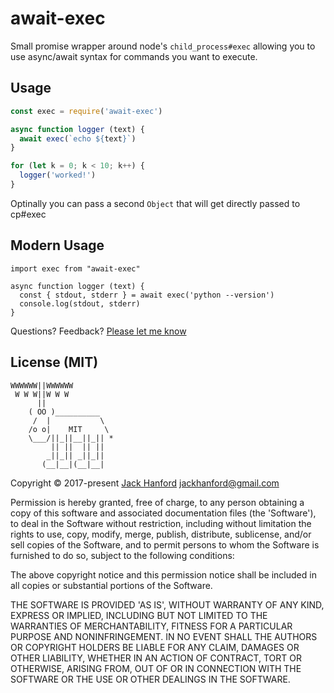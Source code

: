 # await-exec

Small promise wrapper around node's `child_process#exec` allowing you to use async/await syntax for commands you want to execute.

## Usage
```js
const exec = require('await-exec')

async function logger (text) {
  await exec(`echo ${text}`)
}

for (let k = 0; k < 10; k++) {
  logger('worked!')
}
```

Optinally you can pass a second `Object` that will get directly passed to cp#exec

## Modern Usage
```
import exec from "await-exec"

async function logger (text) {
  const { stdout, stderr } = await exec('python --version')
  console.log(stdout, stderr)
}
```

Questions? Feedback? [Please let me know](https://github.com/hanford/bundle-cop/issues/new)

## License (MIT)

```
WWWWWW||WWWWWW
 W W W||W W W
      ||
    ( OO )__________
     /  |           \
    /o o|    MIT     \
    \___/||_||__||_|| *
         || ||  || ||
        _||_|| _||_||
       (__|__|(__|__|
```
Copyright © 2017-present [Jack Hanford](http://jackhanford.com) jackhanford@gmail.com

Permission is hereby granted, free of charge, to any person obtaining a copy of this software and associated documentation files (the 'Software'), to deal in the Software without restriction, including without limitation the rights to use, copy, modify, merge, publish, distribute, sublicense, and/or sell copies of the Software, and to permit persons to whom the Software is furnished to do so, subject to the following conditions:

The above copyright notice and this permission notice shall be included in all copies or substantial portions of the Software.

THE SOFTWARE IS PROVIDED 'AS IS', WITHOUT WARRANTY OF ANY KIND, EXPRESS OR IMPLIED, INCLUDING BUT NOT LIMITED TO THE WARRANTIES OF MERCHANTABILITY, FITNESS FOR A PARTICULAR PURPOSE AND NONINFRINGEMENT. IN NO EVENT SHALL THE AUTHORS OR COPYRIGHT HOLDERS BE LIABLE FOR ANY CLAIM, DAMAGES OR OTHER LIABILITY, WHETHER IN AN ACTION OF CONTRACT, TORT OR OTHERWISE, ARISING FROM, OUT OF OR IN CONNECTION WITH THE SOFTWARE OR THE USE OR OTHER DEALINGS IN THE SOFTWARE.
